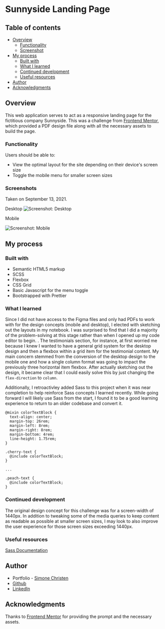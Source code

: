# Sunnyside Landing Page

## Table of contents

- [Overview](#overview)
  - [Functionality](#functionality)
  - [Screenshot](#screenshot)
- [My process](#my-process)
  - [Built with](#built-with)
  - [What I learned](#what-i-learned)
  - [Continued development](#continued-development)
  - [Useful resources](#useful-resources)
- [Author](#author)
- [Acknowledgments](#acknowledgments)

## Overview

This web application serves to act as a responsive landing page for the fictitious company Sunnyside. This was a challenge from [Frontend Mentor](https://www.frontendmentor.io), which provided a PDF design file along with all the necessary assets to build the page.

### Functionality

Users should be able to:

- View the optimal layout for the site depending on their device's screen size
- Toggle the mobile menu for smaller screen sizes

### Screenshots

Taken on September 13, 2021.

Desktop
![Screenshot: Desktop](dist/assets/desktop-screenshot.png)

Mobile

![Screenshot: Mobile](dist/assets/mobile-screenshot.png)

## My process

### Built with

- Semantic HTML5 markup
- SCSS
- Flexbox
- CSS Grid
- Basic Javascript for the menu toggle
- Bootstrapped with Prettier

### What I learned

Since I did not have access to the Figma files and only had PDFs to work with for the design concepts (mobile and desktop), I elected with sketching out the layouts in my notebook. I was surprised to find that I did a majority of the problem-solving at this stage rather than when I opened up my code editor to begin.
.
The testimonials section, for instance, at first worried me because I knew I wanted to have a general grid system for the desktop design and then a flexbox within a grid item for the testimonial content. My main concern stemmed from the conversion of the desktop design to the mobile one and how a single column format was going to impact the previously three horizontal item flexbox. After actually sketching out the design, it became clear that I could easily solve this by just changing the `flex-direction` to `column`.

Additionally, I retroactivley added Sass to this project when it was near completion to help reinforce Sass concepts I learned recently. While going forward I will likely use Sass from the start, I found it to be a good learning experience to return to an older codebase and convert it.

```
@mixin colorTextBlock {
  text-align: center;
  margin-top: 26rem;
  margin-left: 8rem;
  margin-right: 8rem;
  margin-bottom: 4rem;
  line-height: 1.75rem;
}

.cherry-text {
  @include colorTextBlock;
}

...

.peach-text {
  @include colorTextBlock;
}
```

### Continued development

The original design concept for this challenge was for a screen-width of 1440px. In addition to tweaking some of the media queries to keep content as readable as possible at smaller screen sizes, I may look to also improve the user experience for those screen sizes exceeding 1440px.

### Useful resources

[Sass Documentation](https://sass-lang.com/documentation)

## Author

- Portfolio - [Simone Christen](https://sunnfast.github.io/)
- [Github](https://www.github.com/Sunnfast)
- [LinkedIn](https://www.linkedin.com/in/simonechristen/)

## Acknowledgments

Thanks to [Frontend Mentor](https://www.frontendmentor.io) for providing the prompt and the necessary assets.
